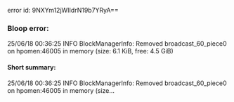 error id: 9NXYm12jWIIdrN19b7YRyA==
### Bloop error:

25/06/18 00:36:25 INFO BlockManagerInfo: Removed broadcast_60_piece0 on hpomen:46005 in memory (size: 6.1 KiB, free: 4.5 GiB)
#### Short summary: 

25/06/18 00:36:25 INFO BlockManagerInfo: Removed broadcast_60_piece0 on hpomen:46005 in memory (size...